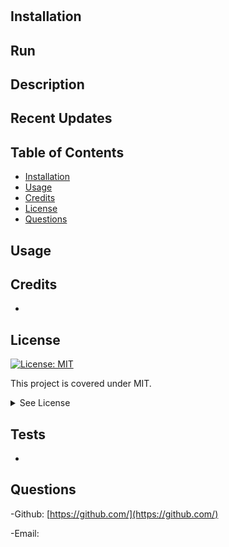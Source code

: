

#  


## Installation

  ## Run




## Description


  ## Recent Updates
 

## Table of Contents
  - [Installation](#howToInstall)
  - [Usage](#usage)
  - [Credits](#credits)
  - [License](#license)
  - [Questions](#questions)



## Usage

    

## Credits
  -


## License
[![License: MIT](https://img.shields.io/badge/License-MIT-yellow.svg)](https://opensource.org/licenses/MIT)

  
  This project is covered under MIT.
  <details>
    <summary>
      See License
    </summary> 
  
  ```
  Copyright <> <>
  Permission is hereby granted, free of charge, to any person obtaining a copy of this software and associated documentation files (the "Software"), to deal in the Software without restriction, including without limitation the rights to use, copy, modify, merge, publish, distribute, sublicense, and/or sell copies of the Software, and to permit persons to whom the Software is furnished to do so, subject to the following conditions:
  The above copyright notice and this permission notice shall be included in all copies or substantial portions of the Software.
  
  THE SOFTWARE IS PROVIDED "AS IS", WITHOUT WARRANTY OF ANY KIND, EXPRESS OR IMPLIED, INCLUDING BUT NOT LIMITED TO THE WARRANTIES OF MERCHANTABILITY, FITNESS FOR A PARTICULAR PURPOSE AND NONINFRINGEMENT. IN NO EVENT SHALL THE AUTHORS OR COPYRIGHT HOLDERS BE LIABLE FOR ANY CLAIM, DAMAGES OR OTHER LIABILITY, WHETHER IN AN ACTION OF CONTRACT, TORT OR OTHERWISE, ARISING FROM, OUT OF OR IN CONNECTION WITH THE SOFTWARE OR THE USE OR OTHER DEALINGS IN THE SOFTWARE.
  ```
  </details>
  


## Tests

- 

## Questions

  -Github:
  [https://github.com/](https://github.com/)

  -Email:
  
  
  